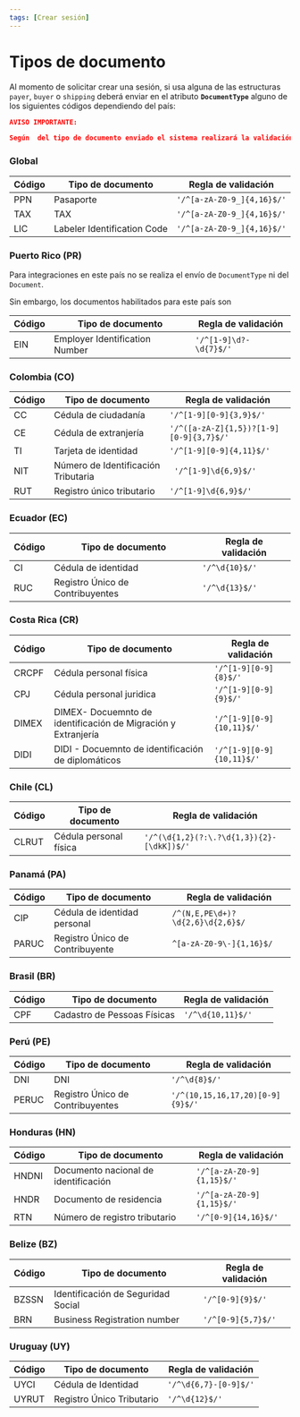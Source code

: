 ```yaml
---
tags: [Crear sesión]
---
```



# Tipos de documento

Al momento de solicitar crear una sesión, si usa alguna de las estructuras `payer`, `buyer` o `shipping` deberá enviar en el atributo **`DocumentType`** alguno de los siguientes códigos  dependiendo del país:

```json
AVISO IMPORTANTE:

Según  del tipo de documento enviado el sistema realizará la validación basado en  expresiones regulares
```


### Global


Código| Tipo de documento | Regla de validación
---------|----------|----------
 PPN	 | Pasaporte | `'/^[a-zA-Z0-9_]{4,16}$/'`
 TAX | TAX | `'/^[a-zA-Z0-9_]{4,16}$/'`
 LIC | Labeler Identification Code | `'/^[a-zA-Z0-9_]{4,16}$/'`

### Puerto Rico (PR)

Para integraciones en este país no se realiza el envío de `DocumentType` ni del `Document`.

Sin embargo, los documentos habilitados para este país son

 Código| Tipo de documento| Regla de validación
---------|----------|------------
 EIN | Employer Identification Number|`'/^[1-9]\d?-\d{7}$/'`


### Colombia (CO)

Código| Tipo de documento | Regla de validación
---------|---------- |----------
 CC | Cédula de ciudadanía  | `'/^[1-9][0-9]{3,9}$/'`
 CE | Cédula de extranjería | `'/^([a-zA-Z]{1,5})?[1-9][0-9]{3,7}$/'`
 TI | Tarjeta de identidad| `'/^[1-9][0-9]{4,11}$/'`
 NIT | Número de Identificación Tributaria|` '/^[1-9]\d{6,9}$/'`
 RUT | Registro único tributario| `'/^[1-9]\d{6,9}$/'`

### Ecuador (EC)
Código| Tipo de documento | Regla de validación
---------|----------|---------
 CI | Cédula de identidad|`'/^\d{10}$/'`
 RUC | Registro Único de Contribuyentes|`'/^\d{13}$/'`


### Costa Rica (CR)

Código| Tipo de documento | Regla de validación
---------|----------|------------
 CRCPF | Cédula personal física |`'/^[1-9][0-9]{8}$/'`
 CPJ | Cédula personal juridica |`'/^[1-9][0-9]{9}$/'`
 DIMEX | DIMEX- Docuemnto de identificación de Migración y Extranjería|`'/^[1-9][0-9]{10,11}$/'`
  DIDI | DIDI - Docuemnto de identificación de diplomáticos|`'/^[1-9][0-9]{10,11}$/'`

### Chile (CL)

Código| Tipo de documento | Regla de validación
---------|----------|------------
 CLRUT | Cédula personal física |`'/^(\d{1,2}(?:\.?\d{1,3}){2}-[\dkK])$/'`


### Panamá (PA)

Código| Tipo de documento| Regla de validación
---------|----------|------------
 CIP | Cédula de identidad personal| `/^(N,E,PE\d+)?\d{2,6}\d{2,6}$/`
 PARUC | Registro Único de Contribuyente| `^[a-zA-Z0-9\-]{1,16}$/`

### Brasil (BR)

 Código| Tipo de documento| Regla de validación
---------|----------|------------
 CPF | Cadastro de Pessoas Físicas|`'/^\d{10,11}$/'`


### Perú (PE)

  Código| Tipo de documento| Regla de validación
---------|----------|------------
 DNI | DNI|`'/^\d{8}$/'`
  PERUC | Registro Único de Contribuyentes|`'/^(10,15,16,17,20)[0-9]{9}$/'`

### Honduras (HN)

 Código| Tipo de documento| Regla de validación
---------|----------|------------
 HNDNI | Documento nacional de identificación|`'/^[a-zA-Z0-9]{1,15}$/'`
  HNDR | Documento de residencia|`'/^[a-zA-Z0-9]{1,15}$/'`
  RTN | Número de registro tributario|`'/^[0-9]{14,16}$/'`

### Belize (BZ)

 Código| Tipo de documento| Regla de validación
---------|----------|------------
 BZSSN | Identificación de Seguridad Social|`'/^[0-9]{9}$/'`
 BRN | Business Registration number|`'/^[0-9]{5,7}$/'`

 ### Uruguay (UY)

 Código| Tipo de documento| Regla de validación
---------|----------|------------
 UYCI | Cédula de Identidad|`'/^\d{6,7}-[0-9]$/'`
 UYRUT | Registro Único Tributario|`'/^\d{12}$/'`

